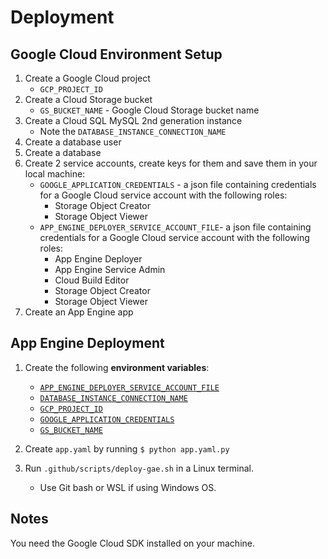 # Deployment

## Google Cloud Environment Setup
1. Create a Google Cloud project
    - <a id='gcp-project-id'>``GCP_PROJECT_ID``</a>
1. Create a Cloud Storage bucket
    - <a id='gs-bucket-name'>`GS_BUCKET_NAME`</a> - Google Cloud
        Storage bucket name
1. Create a Cloud SQL MySQL 2nd generation instance
    - Note the <a id='instance-connection-name'>`DATABASE_INSTANCE_CONNECTION_NAME`</a>
1. Create a database user
1. Create a database
1. Create 2 service accounts, create keys for them and save
   them in your local machine:
    - <a id='google-app-credentials'>`GOOGLE_APPLICATION_CREDENTIALS`</a> - a json file containing
        credentials for a Google Cloud service account with the following roles:
        - Storage Object Creator
        - Storage Object Viewer
    - <a id='app-engine-deployer'>`APP_ENGINE_DEPLOYER_SERVICE_ACCOUNT_FILE`</a>- a json file containing credentials for a Google Cloud
        service account with the following roles:
        - App Engine Deployer
        - App Engine Service Admin
        - Cloud Build Editor
        - Storage Object Creator
        - Storage Object Viewer 
1. Create an App Engine app

## App Engine Deployment
1. Create the following **environment variables**:
    - [`APP_ENGINE_DEPLOYER_SERVICE_ACCOUNT_FILE`](#app-engine-deployer)
    - [`DATABASE_INSTANCE_CONNECTION_NAME`](#instance-connection-name)
    - [`GCP_PROJECT_ID`](#gcp-project-id)
    - [`GOOGLE_APPLICATION_CREDENTIALS`](#google-app-credentials)
    - [`GS_BUCKET_NAME`](#gs-bucket-name)

1. Create `app.yaml` by running `$ python app.yaml.py`
1. Run `.github/scripts/deploy-gae.sh` in a Linux terminal.
    - Use Git bash or WSL if using Windows OS.

## Notes
You need the Google Cloud SDK installed on your machine.

